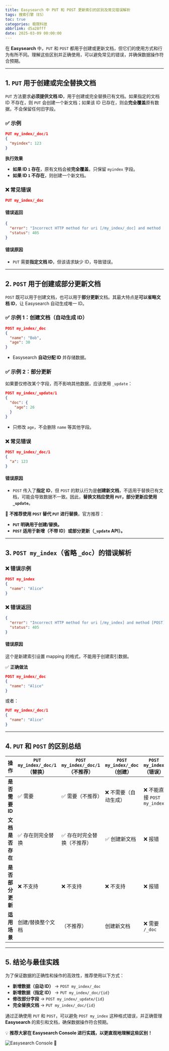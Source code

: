 ```yaml
---
title: Easysearch 中 PUT 和 POST 更新索引的区别及常见错误解析
tags: 搜索引擎（ES）
toc: true
categories: 极限科技
abbrlink: d5a28fff
date: 2025-03-09 00:00:00
---
```


在 **Easysearch** 中，`PUT` 和 `POST` 都用于创建或更新文档，但它们的使用方式和行为有所不同。理解这些区别并正确使用，可以避免常见的错误，并确保数据操作符合预期。

---

## **1. `PUT` 用于创建或完全替换文档**

`PUT` 方法要求**必须提供文档 ID**，用于创建或完全替换已有文档。如果指定的文档 ID 不存在，则 `PUT` 会创建一个新文档；如果该 ID 已存在，则会**完全覆盖**原有数据，不会保留任何旧字段。

### ✅ **示例**

```json
PUT my_index/_doc/1
{
  "myindex": 123
}
```

**执行效果**

- **如果 ID `1` 存在**，原有文档会被**完全覆盖**，只保留 `myindex` 字段。
- **如果 ID `1` 不存在**，则创建一个新文档。

### ❌ **常见错误**

```json
PUT my_index/_doc
```

<!-- more -->

#### **错误返回**

```json
{
  "error": "Incorrect HTTP method for uri [/my_index/_doc] and method [PUT], allowed: [POST]",
  "status": 405
}
```

#### **错误原因**

- `PUT` 需要**指定文档 ID**，但该请求缺少 ID，导致错误。

---

## **2. `POST` 用于创建或部分更新文档**

`POST` 既可以用于创建文档，也可以用于**部分更新**文档。其最大特点是**可以省略文档 ID**，让 Easysearch 自动生成唯一 ID。

### ✅ **示例 1：创建文档（自动生成 ID）**

```json
POST my_index/_doc
{
  "name": "Bob",
  "age": 30
}
```

- Easysearch **自动分配 ID** 并存储数据。

### ✅ **示例 2：部分更新**

如果要仅修改某个字段，而不影响其他数据，应该使用 `_update`：

```json
POST my_index/_update/1
{
  "doc": {
    "age": 26
  }
}
```

- 只修改 `age`，不会删除 `name` 等其他字段。

### ❌ **常见错误**

```json
POST my_index/_doc/1
{
  "a": 123
}
```

#### **错误原因**

- `POST` 传入了**指定 ID**，但 `POST` 的默认行为是**创建新文档**，不适用于替换已有文档，可能会导致数据不一致。因此，**替换文档应使用 `PUT`，部分更新应使用 `_update`**。

🚨 **不推荐使用 `POST` 替代 `PUT` 进行替换**，官方推荐：

- **`PUT` 明确用于创建/替换。**
- **`POST` 适用于新增（不带 ID）或部分更新（`_update` API）。**

---

## **3. `POST my_index`（省略 `_doc`）的错误解析**

### ❌ **错误示例**

```json
POST my_index
{
  "name": "Alice"
}
```

### ❌ **错误返回**

```json
{
  "error": "Incorrect HTTP method for uri [/my_index] and method [POST], allowed: [HEAD, DELETE, PUT, GET]",
  "status": 405
}
```

#### **错误原因**

这个是新建索引设置 mapping 的格式，不能用于创建索引数据。

✅ **正确做法**

```json
POST my_index/_doc
{
  "name": "Alice"
}
```

或者：

```json
PUT my_index/_doc/1
{
  "name": "Alice"
}
```

---

## **4. `PUT` 和 `POST` 的区别总结**

| 操作             | `PUT my_index/_doc/1`（替换） | `POST my_index/_doc/1`（不推荐） | `POST my_index/_doc`（创建） | `POST my_index`（错误）     |
| ---------------- | ----------------------------- | -------------------------------- | ---------------------------- | --------------------------- |
| **是否需要 ID**  | ✅ 需要                       | ✅ 需要（不推荐）                | ❌ 不需要（自动生成）        | ❌ 不能直接 `POST my_index` |
| **文档是否存在** | ✅ 存在则完全替换             | ✅ 存在时完全替换（不推荐）      | ✅ 创建新文档                | ❌ 报错                     |
| **是否部分更新** | ❌ 不支持                     | ❌ 不支持                        | ❌ 不支持                    | ❌ 报错                     |
| **适用场景**     | 创建/替换整个文档             | （不推荐）                       | 创建新文档                   | ❌ 需要 `/_doc`             |

---

## **5. 结论与最佳实践**

为了保证数据的正确性和操作的高效性，推荐使用以下方式：

- **新增数据（自动 ID）** → `POST my_index/_doc`
- **新增数据（指定 ID）** → `PUT my_index/_doc/{id}`
- **修改部分字段** → `POST my_index/_update/{id}`
- **完全替换文档** → `PUT my_index/_doc/{id}`

通过正确使用 `PUT` 和 `POST`，可以避免 `POST my_index` 这种格式错误，并正确管理 **Easysearch** 的索引和文档，确保数据操作符合预期。

💡 **推荐大家在 Easysearch Console 进行实践，以更直观地理解这些区别！**

![Easysearch Console](https://i-blog.csdnimg.cn/direct/9dcf4799deaa458e814cbbd6297f2ae8.png) 🚀
